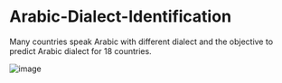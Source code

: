 # Arabic-Dialect-Identification

Many countries speak Arabic with different dialect and the objective to predict Arabic dialect for 18 countries.

![image](https://user-images.githubusercontent.com/70176445/158081594-55045490-b0fa-43bc-97c1-0bf8937deefd.png)

